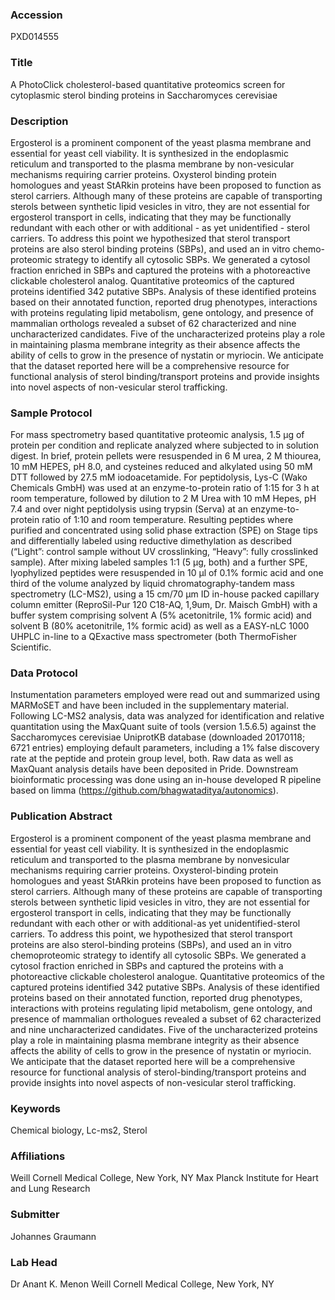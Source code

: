 ### Accession
PXD014555

### Title
A PhotoClick cholesterol-based quantitative proteomics screen for cytoplasmic sterol binding proteins in Saccharomyces cerevisiae

### Description
Ergosterol is a prominent component of the yeast plasma membrane and essential for yeast cell viability. It is synthesized in the endoplasmic reticulum and transported to the plasma membrane by non-vesicular mechanisms requiring carrier proteins. Oxysterol binding protein homologues and yeast StARkin proteins have been proposed to function as sterol carriers. Although many of these proteins are capable of transporting sterols between synthetic lipid vesicles in vitro, they are not essential for ergosterol transport in cells, indicating that they may be functionally redundant with each other or with additional - as yet unidentified - sterol carriers. To address this point we hypothesized that sterol transport proteins are also sterol binding proteins (SBPs), and used an in vitro chemo-proteomic strategy to identify all cytosolic SBPs. We generated a cytosol fraction enriched in SBPs and captured the proteins with a photoreactive clickable cholesterol analog. Quantitative proteomics of the captured proteins identified 342 putative SBPs. Analysis of these identified proteins based on their annotated function, reported drug phenotypes, interactions with proteins regulating lipid metabolism, gene ontology, and presence of mammalian orthologs revealed a subset of 62 characterized and nine uncharacterized candidates. Five of the uncharacterized proteins play a role in maintaining plasma membrane integrity as their absence affects the ability of cells to grow in the presence of nystatin or myriocin. We anticipate that the dataset reported here will be a comprehensive resource for functional analysis of sterol binding/transport proteins and provide insights into novel aspects of non-vesicular sterol trafficking.

### Sample Protocol
For mass spectrometry based quantitative proteomic analysis, 1.5 μg of protein per condition and replicate analyzed where subjected to in solution digest. In brief, protein pellets were resuspended in 6 M urea, 2 M thiourea, 10 mM HEPES, pH 8.0, and cysteines reduced and alkylated using 50 mM DTT followed by 27.5 mM iodoacetamide. For peptidolysis, Lys-C (Wako Chemicals GmbH) was used at an enzyme-to-protein ratio of 1:15 for 3 h at room temperature, followed by dilution to 2 M Urea with 10 mM Hepes, pH 7.4 and over night peptidolysis using trypsin (Serva) at an enzyme-to-protein ratio of 1:10 and room temperature. Resulting peptides where purified and concentrated using solid phase extraction (SPE) on Stage tips and differentially labeled using reductive dimethylation as described (“Light”: control sample without UV crosslinking, “Heavy”: fully crosslinked sample). After mixing labeled samples 1:1 (5 μg, both) and a further SPE, lyophylized peptides were resuspended in 10 μl of 0.1% formic acid and one third of the volume analyzed by liquid chromatography-tandem mass spectrometry (LC-MS2), using a 15 cm/70 μm ID in-house packed capillary column emitter (ReproSil-Pur 120 C18-AQ, 1,9um, Dr. Maisch GmbH) with a buffer system comprising solvent A (5% acetonitrile, 1% formic acid) and solvent B (80% acetonitrile, 1% formic acid) as well as a EASY-nLC 1000 UHPLC in-line to a QExactive mass spectrometer (both ThermoFisher Scientific.

### Data Protocol
Instumentation parameters employed were read out and summarized using MARMoSET and have been included in the supplementary material. Following LC-MS2 analysis, data was analyzed for identification and relative quantitation using the MaxQuant suite of tools (version 1.5.6.5) against the Saccharomyces cerevisiae UniprotKB database (downloaded 20170118; 6721 entries) employing default parameters, including a 1% false discovery rate at the peptide and protein group level, both. Raw data as well as MaxQuant analysis details have been deposited in Pride. Downstream bioinformatic processing was done using an in-house developed R pipeline based on limma (https://github.com/bhagwataditya/autonomics).

### Publication Abstract
Ergosterol is a prominent component of the yeast plasma membrane and essential for yeast cell viability. It is synthesized in the endoplasmic reticulum and transported to the plasma membrane by nonvesicular mechanisms requiring carrier proteins. Oxysterol-binding protein homologues and yeast StARkin proteins have been proposed to function as sterol carriers. Although many of these proteins are capable of transporting sterols between synthetic lipid vesicles in vitro, they are not essential for ergosterol transport in cells, indicating that they may be functionally redundant with each other or with additional-as yet unidentified-sterol carriers. To address this point, we hypothesized that sterol transport proteins are also sterol-binding proteins (SBPs), and used an in vitro chemoproteomic strategy to identify all cytosolic SBPs. We generated a cytosol fraction enriched in SBPs and captured the proteins with a photoreactive clickable cholesterol analogue. Quantitative proteomics of the captured proteins identified 342 putative SBPs. Analysis of these identified proteins based on their annotated function, reported drug phenotypes, interactions with proteins regulating lipid metabolism, gene ontology, and presence of mammalian orthologues revealed a subset of 62 characterized and nine uncharacterized candidates. Five of the uncharacterized proteins play a role in maintaining plasma membrane integrity as their absence affects the ability of cells to grow in the presence of nystatin or myriocin. We anticipate that the dataset reported here will be a comprehensive resource for functional analysis of sterol-binding/transport proteins and provide insights into novel aspects of non-vesicular sterol trafficking.

### Keywords
Chemical biology, Lc-ms2, Sterol

### Affiliations
Weill Cornell Medical College, New York, NY
Max Planck Institute for Heart and Lung Research

### Submitter
Johannes Graumann

### Lab Head
Dr Anant K. Menon
Weill Cornell Medical College, New York, NY


